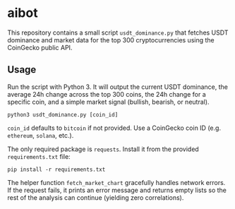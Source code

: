 # aibot

This repository contains a small script `usdt_dominance.py` that fetches
USDT dominance and market data for the top 300 cryptocurrencies using the
CoinGecko public API.

## Usage

Run the script with Python 3. It will output the current USDT dominance,
the average 24h change across the top 300 coins, the 24h change for a
specific coin, and a simple market signal (bullish, bearish, or neutral).

```
python3 usdt_dominance.py [coin_id]
```

`coin_id` defaults to `bitcoin` if not provided. Use a CoinGecko coin ID
(e.g. `ethereum`, `solana`, etc.).

The only required package is `requests`. Install it from the provided
`requirements.txt` file:

```
pip install -r requirements.txt
```

The helper function `fetch_market_chart` gracefully handles network errors. If
the request fails, it prints an error message and returns empty lists so the
rest of the analysis can continue (yielding zero correlations).
